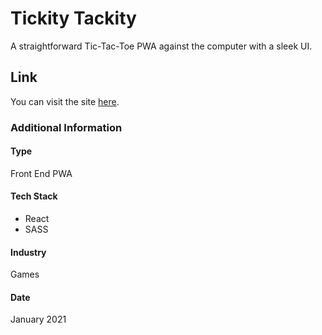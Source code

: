 # Tickity Tackity
A straightforward Tic-Tac-Toe PWA against the computer with a sleek UI.

## Link
You can visit the site [here](https://tickity-tackity.netlify.app/).

### Additional Information

#### Type
Front End PWA

#### Tech Stack
* React
* SASS

#### Industry
Games

#### Date
January 2021







